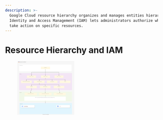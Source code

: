 ```yaml
---
description: >-
  Google Cloud resource hierarchy organizes and manages entities hierarchically.
  Identity and Access Management (IAM) lets administrators authorize who can
  take action on specific resources.
---
```


# Resource Hierarchy and IAM



<figure><img src="../../../.gitbook/assets/google-cloud-resource-hierarchy.svg" alt="" width="188"><figcaption></figcaption></figure>
